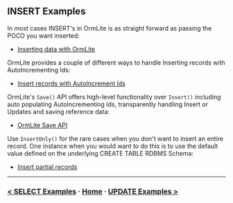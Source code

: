 ## INSERT Examples

In most cases INSERT's in OrmLite is as straight forward as passing the POCO you want inserted:

 - [Inserting data with OrmLite](#gist=90c2dac71a22ece5b62660659b09cf98)

OrmLite provides a couple of different ways to handle Inserting records with AutoIncrementing Ids:

 - [Insert records with AutoIncrement Ids](#gist=cd34f47a6314ebff1a3673c7e16cd60f)

OrmLite's `Save()` API offers high-level functionality over `Insert()` including auto populating 
AutoIncrementing Ids, transparently handling Insert or Updates and saving reference data:

 - [OrmLite Save API](#gist=3ca519d6b039e142c84978e0cbb49b32)
 
Use `InsertOnly()` for the rare cases when you don't want to insert an entire record. One instance
when you would want to do this is to use the default value defined on the underlying CREATE TABLE 
RDBMS Schema:

 - [Insert partial records](#gist=c0814f297f98fad330758e8fc755a345)

---

### [< SELECT Examples](#doc=select-examples.md) · [Home](#doc=index.md) · [UPDATE Examples >](#doc=update-examples.md)
